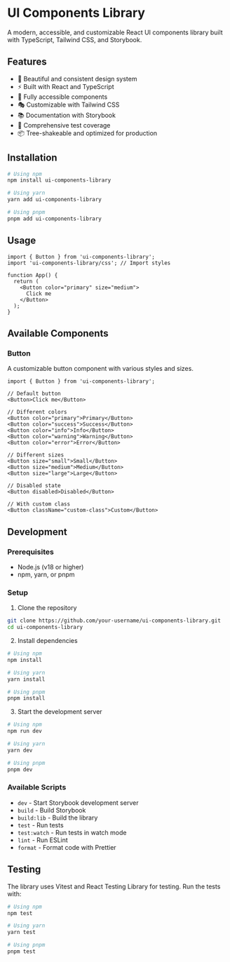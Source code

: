 # UI Components Library

A modern, accessible, and customizable React UI components library built with TypeScript, Tailwind CSS, and Storybook.

## Features

- 🎨 Beautiful and consistent design system
- ⚡️ Built with React and TypeScript
- 🎯 Fully accessible components
- 🎭 Customizable with Tailwind CSS
- 📚 Documentation with Storybook
- 🧪 Comprehensive test coverage
- 📦 Tree-shakeable and optimized for production

## Installation

```bash
# Using npm
npm install ui-components-library

# Using yarn
yarn add ui-components-library

# Using pnpm
pnpm add ui-components-library
```

## Usage

```tsx
import { Button } from 'ui-components-library';
import 'ui-components-library/css'; // Import styles

function App() {
  return (
    <Button color="primary" size="medium">
      Click me
    </Button>
  );
}
```

## Available Components

### Button

A customizable button component with various styles and sizes.

```tsx
import { Button } from 'ui-components-library';

// Default button
<Button>Click me</Button>

// Different colors
<Button color="primary">Primary</Button>
<Button color="success">Success</Button>
<Button color="info">Info</Button>
<Button color="warning">Warning</Button>
<Button color="error">Error</Button>

// Different sizes
<Button size="small">Small</Button>
<Button size="medium">Medium</Button>
<Button size="large">Large</Button>

// Disabled state
<Button disabled>Disabled</Button>

// With custom class
<Button className="custom-class">Custom</Button>
```

## Development

### Prerequisites

- Node.js (v18 or higher)
- npm, yarn, or pnpm

### Setup

1. Clone the repository
```bash
git clone https://github.com/your-username/ui-components-library.git
cd ui-components-library
```

2. Install dependencies
```bash
# Using npm
npm install

# Using yarn
yarn install

# Using pnpm
pnpm install
```

3. Start the development server
```bash
# Using npm
npm run dev

# Using yarn
yarn dev

# Using pnpm
pnpm dev
```

### Available Scripts

- `dev` - Start Storybook development server
- `build` - Build Storybook
- `build:lib` - Build the library
- `test` - Run tests
- `test:watch` - Run tests in watch mode
- `lint` - Run ESLint
- `format` - Format code with Prettier

## Testing

The library uses Vitest and React Testing Library for testing. Run the tests with:

```bash
# Using npm
npm test

# Using yarn
yarn test

# Using pnpm
pnpm test
```